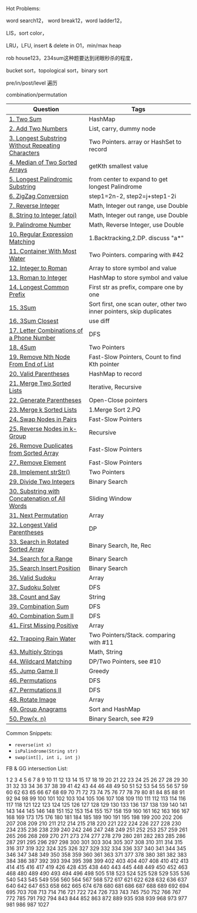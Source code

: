 Hot Problems:

word search12， word break12，word ladder12，

LIS，sort color，

LRU，LFU, insert & delete in O1，min/max heap

rob house123，234sum这种题要达到闭眼秒杀的程度，

bucket sort，topological sort，binary sort

pre/in/post/level 遍历

combination/permutation


|Question		|Tags		|
|---------------|-----------|
|[1. Two Sum](https://leetcode.com/problems/two-sum/)|HashMap|
|[2. Add Two Numbers](https://leetcode.com/problems/add-two-numbers/)|List, carry, dummy node|
|[3. Longest Substring Without Repeating Characters](https://leetcode.com/problems/longest-substring-without-repeating-characters/)|Two Pointers. array or HashSet to record|
|[4. Median of Two Sorted Arrays](https://leetcode.com/problems/median-of-two-sorted-arrays/)|getKth smallest value|
|[5. Longest Palindromic Substring](https://leetcode.com/problems/longest-palindromic-substring/)|from center to expand to get longest Palindrome|
|[6. ZigZag Conversion](https://leetcode.com/problems/zigzag-conversion/)|step1=2n-2, step2=j+step1-2i|
|[7. Reverse Integer](https://leetcode.com/problems/reverse-integer/)|Math, Integer out range, use Double|
|[8. String to Integer (atoi)](https://leetcode.com/problems/string-to-integer-atoi/)|Math, Integer out range, use Double|
|[9. Palindrome Number](https://leetcode.com/problems/palindrome-number/)|Math, Reverse Integer, use Double|
|[10. Regular Expression Matching](https://leetcode.com/problems/regular-expression-matching/)|1.Backtracking,2.DP. discuss "a*"|
|[11. Container With Most Water](https://leetcode.com/problems/container-with-most-water/)|Two Pointers. comparing with #42|
|[12. Integer to Roman](https://leetcode.com/problems/integer-to-roman/)|Array to store symbol and value|
|[13. Roman to Integer](https://leetcode.com/problems/roman-to-integer/)|HashMap to store symbol and value|
|[14. Longest Common Prefix](https://leetcode.com/problems/longest-common-prefix/)|First str as prefix, compare one by one|
|[15. 3Sum](https://leetcode.com/problems/3sum/)|Sort first, one scan outer, other two inner pointers, skip duplicates|
|[16. 3Sum Closest](https://leetcode.com/problems/3sum-closest/)|use diff|
|[17. Letter Combinations of a Phone Number](https://leetcode.com/problems/letter-combinations-of-a-phone-number/)|DFS|
|[18. 4Sum](https://leetcode.com/problems/4sum/)|Two Pointers|
|[19. Remove Nth Node From End of List](https://leetcode.com/problems/remove-nth-node-from-end-of-list/)|Fast-Slow Pointers, Count to find Kth pointer|
|[20. Valid Parentheses](https://leetcode.com/problems/valid-parentheses/)|HashMap to record|
|[21. Merge Two Sorted Lists](https://leetcode.com/problems/merge-two-sorted-lists/)|Iterative, Recursive|
|[22. Generate Parentheses](https://leetcode.com/problems/generate-parentheses/)|Open-Close pointers|
|[23. Merge k Sorted Lists](https://leetcode.com/problems/merge-k-sorted-lists/)|1.Merge Sort 2.PQ|
|[24. Swap Nodes in Pairs](https://leetcode.com/problems/swap-nodes-in-pairs/)|Fast-Slow Pointers|
|[25. Reverse Nodes in k-Group](https://leetcode.com/problems/reverse-nodes-in-k-group/)|Recursive|
|[26. Remove Duplicates from Sorted Array](https://leetcode.com/problems/remove-duplicates-from-sorted-array/)|Fast-Slow Pointers|
|[27. Remove Element](https://leetcode.com/problems/remove-element/)|Fast-Slow Pointers|
|[28. Implement strStr()](https://leetcode.com/problems/implement-strstr/)|Two Pointers|
|[29. Divide Two Integers](https://leetcode.com/problems/divide-two-integers/)|Binary Search|
|[30. Substring with Concatenation of All Words](https://leetcode.com/problems/substring-with-concatenation-of-all-words/)|Sliding Window|
|[31. Next Permutation](https://leetcode.com/problems/next-permutation/)|Array|
|[32. Longest Valid Parentheses](https://leetcode.com/problems/longest-valid-parentheses/)|DP|
|[33. Search in Rotated Sorted Array](https://leetcode.com/problems/search-in-rotated-sorted-array/)|Binary Search, Ite, Rec|
|[34. Search for a Range](https://leetcode.com/problems/search-for-a-range/)|Binary Search|
|[35. Search Insert Position](https://leetcode.com/problems/search-insert-position/)|Binary Search|
|[36. Valid Sudoku](https://leetcode.com/problems/valid-sudoku/)|Array|
|[37. Sudoku Solver](https://leetcode.com/problems/sudoku-solver/)|DFS|
|[38. Count and Say](https://leetcode.com/problems/count-and-say/)|String|
|[39. Combination Sum](https://leetcode.com/problems/combination-sum/)|DFS|
|[40. Combination Sum II](https://leetcode.com/problems/combination-sum-ii/)|DFS|
|[41. First Missing Positive](https://leetcode.com/problems/first-missing-positive/)|Array|
|[42. Trapping Rain Water](https://leetcode.com/problems/trapping-rain-water/)|Two Pointers/Stack. comparing with #11|
|[43. Multiply Strings](https://leetcode.com/problems/multiply-strings/)|Math, String|
|[44. Wildcard Matching](https://leetcode.com/problems/wildcard-matching/)|DP/Two Pointers, see #10|
|[45. Jump Game II](https://leetcode.com/problems/jump-game-ii/)|Greedy|
|[46. Permutations](https://leetcode.com/problems/permutations/)|DFS|
|[47. Permutations II](https://leetcode.com/problems/permutations-ii/)|DFS|
|[48. Rotate Image](https://leetcode.com/problems/rotate-image/)|Array|
|[49. Group Anagrams](https://leetcode.com/problems/anagrams/)|Sort and HashMap|
|[50. Pow(x, n)](https://leetcode.com/problems/powx-n/)|Binary Search, see #29|

Common Snippets:
+ `reverse(int x)`
+ `isPalindrome(String str)`
+ `swap(int[], int i, int j)`

FB & GG intersection List:

1
2
3
4
5
6
7
8
9
10
11
12
13
14
15
17
18
19
20
21
22
23
24
25
26
27
28
29
30
31
32
33
34
36
37
38
39
41
42
43
44
46
48
49
50
51
52
53
54
55
56
57
59
60
62
63
65
66
67
68
69
70
71
72
73
74
75
76
77
78
79
80
81
84
85
88
91
92
94
98
99
100
101
102
103
104
105
106
107
108
109
110
111
112
113
114
116
117
118
121
122
123
124
125
126
127
128
129
130
133
136
137
138
139
140
141
143
144
145
146
148
151
152
153
154
155
157
158
159
160
161
162
163
166
167
168
169
173
175
176
180
181
184
185
189
190
191
195
198
199
200
202
206
207
208
209
210
211
212
214
215
218
220
221
222
224
226
227
228
230
234
235
236
238
239
240
242
246
247
248
249
251
252
253
257
259
261
265
266
268
269
270
271
273
274
277
278
279
280
281
282
283
285
286
287
291
295
296
297
298
300
301
303
304
305
307
308
310
311
314
315
316
317
319
322
324
325
326
327
329
332
334
336
337
340
341
344
345
346
347
348
349
350
358
359
360
361
363
371
377
378
380
381
382
383
384
386
387
392
393
394
395
398
399
402
403
404
407
408
410
412
413
414
415
416
417
419
426
428
435
438
440
443
445
448
449
450
452
463
468
480
489
490
493
494
496
498
505
518
523
524
525
528
529
535
536
540
543
545
549
556
560
564
567
568
572
617
621
622
628
632
636
637
640
642
647
653
658
662
665
674
678
680
681
686
687
688
689
692
694
695
703
708
713
714
716
721
722
724
726
733
743
745
750
752
766
767
772
785
791
792
794
843
844
852
863
872
889
935
938
939
968
973
977
981
986
987
1027
